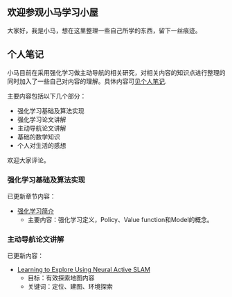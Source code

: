## 欢迎参观小马学习小屋

大家好，我是小马，想在这里整理一些自己所学的东西，留下一丝痕迹。

## 个人笔记

小马目前在采用强化学习做主动导航的相关研究，对相关内容的知识点进行整理的同时加入了一些自己对内容的理解。具体内容可[见个人笔记](https://www.yuque.com/mahongying/reinforcement_learning).

主要内容包括以下几个部分：
* 强化学习基础及算法实现
* 强化学习论文讲解
* 主动导航论文讲解
* 基础的数学知识
* 个人对生活的感想

欢迎大家评论。

### 强化学习基础及算法实现
已更新章节内容：

* [强化学习简介](https://www.yuque.com/mahongying/reinforcement_learning/introduction)
    * 主要内容：强化学习定义，Policy、Value function和Model的概念。

### 主动导航论文讲解
已更新内容：

* [Learning to Explore Using Neural Active SLAM](https://www.yuque.com/mahongying/navigation/active_neural_slam)
    * 目标：有效探索地图内容
    * 关键词：定位、建图、环境探索
